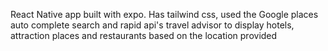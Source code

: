 React Native app built  with expo. Has tailwind css, used the Google places auto complete search and rapid api's travel advisor to display hotels, attraction places and restaurants based on the location provided
